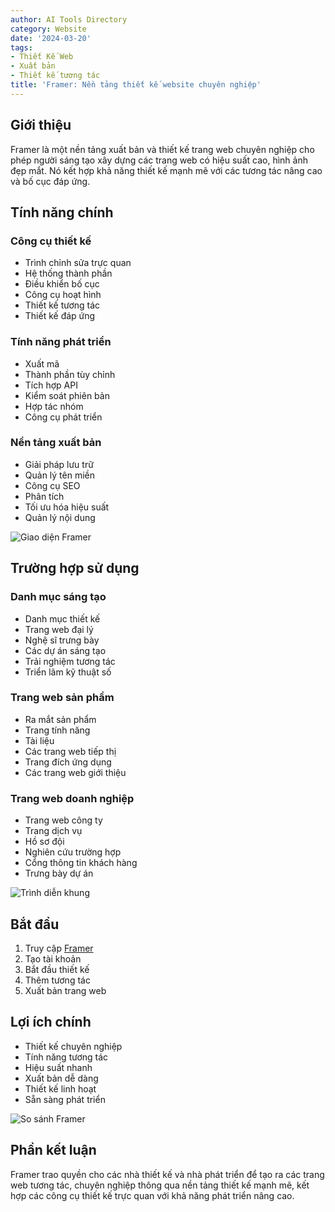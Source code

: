 ```yaml
---
author: AI Tools Directory
category: Website
date: '2024-03-20'
tags:
- Thiết Kế Web
- Xuất bản
- Thiết kế tương tác
title: 'Framer: Nền tảng thiết kế website chuyên nghiệp'
---
```


## Giới thiệu

Framer là một nền tảng xuất bản và thiết kế trang web chuyên nghiệp cho phép người sáng tạo xây dựng các trang web có hiệu suất cao, hình ảnh đẹp mắt. Nó kết hợp khả năng thiết kế mạnh mẽ với các tương tác nâng cao và bố cục đáp ứng.

## Tính năng chính

### Công cụ thiết kế
- Trình chỉnh sửa trực quan
- Hệ thống thành phần
- Điều khiển bố cục
- Công cụ hoạt hình
- Thiết kế tương tác
- Thiết kế đáp ứng

### Tính năng phát triển
- Xuất mã
- Thành phần tùy chỉnh
- Tích hợp API
- Kiểm soát phiên bản
- Hợp tác nhóm
- Công cụ phát triển

### Nền tảng xuất bản
- Giải pháp lưu trữ
- Quản lý tên miền
- Công cụ SEO
- Phân tích
- Tối ưu hóa hiệu suất
- Quản lý nội dung

![Giao diện Framer](/imgs/framer/interface.jpg)

## Trường hợp sử dụng

### Danh mục sáng tạo
- Danh mục thiết kế
- Trang web đại lý
- Nghệ sĩ trưng bày
- Các dự án sáng tạo
- Trải nghiệm tương tác
- Triển lãm kỹ thuật số

### Trang web sản phẩm
- Ra mắt sản phẩm
- Trang tính năng
- Tài liệu
- Các trang web tiếp thị
- Trang đích ứng dụng
- Các trang web giới thiệu

### Trang web doanh nghiệp
- Trang web công ty
- Trang dịch vụ
- Hồ sơ đội
- Nghiên cứu trường hợp
- Cổng thông tin khách hàng
- Trưng bày dự án

![Trình diễn khung](/imgs/framer/demo.jpg)

## Bắt đầu

1. Truy cập [Framer](https://framer.com)
2. Tạo tài khoản
3. Bắt đầu thiết kế
4. Thêm tương tác
5. Xuất bản trang web

## Lợi ích chính

- Thiết kế chuyên nghiệp
- Tính năng tương tác
- Hiệu suất nhanh
- Xuất bản dễ dàng
- Thiết kế linh hoạt
- Sẵn sàng phát triển

![So sánh Framer](/imgs/framer/comparison.jpg)

## Phần kết luận

Framer trao quyền cho các nhà thiết kế và nhà phát triển để tạo ra các trang web tương tác, chuyên nghiệp thông qua nền tảng thiết kế mạnh mẽ, kết hợp các công cụ thiết kế trực quan với khả năng phát triển nâng cao.